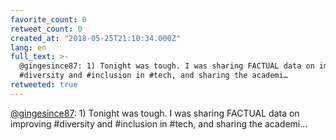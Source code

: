 ```yaml
---
favorite_count: 0
retweet_count: 0
created_at: "2018-05-25T21:10:34.000Z"
lang: en
full_text: >-
  @gingesince87: 1) Tonight was tough. I was sharing FACTUAL data on improving
  #diversity and #inclusion in #tech, and sharing the academi…
retweeted: true
---
```


[@gingesince87](https://twitter.com/gingesince87): 1) Tonight was tough. I was
sharing FACTUAL data on improving #diversity and #inclusion in #tech, and
sharing the academi…
